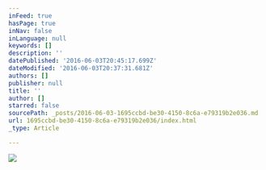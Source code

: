 ```yaml
---
inFeed: true
hasPage: true
inNav: false
inLanguage: null
keywords: []
description: ''
datePublished: '2016-06-03T20:45:17.699Z'
dateModified: '2016-06-03T20:37:31.681Z'
authors: []
publisher: null
title: ''
author: []
starred: false
sourcePath: _posts/2016-06-03-1695ccbd-be30-4150-8c6a-e79319b2e036.md
url: 1695ccbd-be30-4150-8c6a-e79319b2e036/index.html
_type: Article

---
```

![](https://the-grid-user-content.s3-us-west-2.amazonaws.com/390e0dd4-62f3-4ad9-8eea-bb71391e2bc8.jpg)